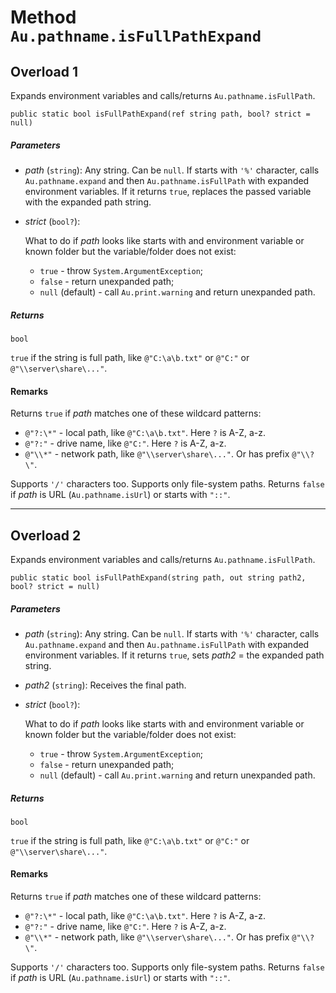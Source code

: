 # Method `Au.pathname.isFullPathExpand`

## Overload 1

Expands environment variables and calls/returns `Au.pathname.isFullPath`.

```
public static bool isFullPathExpand(ref string path, bool? strict = null)
```

##### Parameters

- *path*  (`string`):
    Any string. Can be `null`. If starts with `'%'` character, calls `Au.pathname.expand` and then `Au.pathname.isFullPath` with expanded environment variables. If it returns `true`, replaces the passed variable with the expanded path string.
- *strict*  (`bool?`):

    What to do if *path* looks like starts with and environment variable or known folder but the variable/folder does not exist:

    - `true` - throw `System.ArgumentException`;
    - `false` - return unexpanded path;
    - `null` (default) - call `Au.print.warning` and return unexpanded path.

##### Returns

`bool`

`true` if the string is full path, like `@"C:\a\b.txt"` or `@"C:"` or `@"\\server\share\..."`.

#### Remarks

Returns `true` if *path* matches one of these wildcard patterns:

- `@"?:\*"` - local path, like `@"C:\a\b.txt"`. Here `?` is A-Z, a-z.
- `@"?:"` - drive name, like `@"C:"`. Here `?` is A-Z, a-z.
- `@"\\*"` - network path, like `@"\\server\share\..."`. Or has prefix `@"\\?\"`.

Supports `'/'` characters too. Supports only file-system paths. Returns `false` if *path* is URL (`Au.pathname.isUrl`) or starts with `"::"`.

* * *

## Overload 2

Expands environment variables and calls/returns `Au.pathname.isFullPath`.

```
public static bool isFullPathExpand(string path, out string path2, bool? strict = null)
```

##### Parameters

- *path*  (`string`):
    Any string. Can be `null`. If starts with `'%'` character, calls `Au.pathname.expand` and then `Au.pathname.isFullPath` with expanded environment variables. If it returns `true`, sets *path2* = the expanded path string.
- *path2*  (`string`):
    Receives the final path.
- *strict*  (`bool?`):

    What to do if *path* looks like starts with and environment variable or known folder but the variable/folder does not exist:

    - `true` - throw `System.ArgumentException`;
    - `false` - return unexpanded path;
    - `null` (default) - call `Au.print.warning` and return unexpanded path.

##### Returns

`bool`

`true` if the string is full path, like `@"C:\a\b.txt"` or `@"C:"` or `@"\\server\share\..."`.

#### Remarks

Returns `true` if *path* matches one of these wildcard patterns:

- `@"?:\*"` - local path, like `@"C:\a\b.txt"`. Here `?` is A-Z, a-z.
- `@"?:"` - drive name, like `@"C:"`. Here `?` is A-Z, a-z.
- `@"\\*"` - network path, like `@"\\server\share\..."`. Or has prefix `@"\\?\"`.

Supports `'/'` characters too. Supports only file-system paths. Returns `false` if *path* is URL (`Au.pathname.isUrl`) or starts with `"::"`.